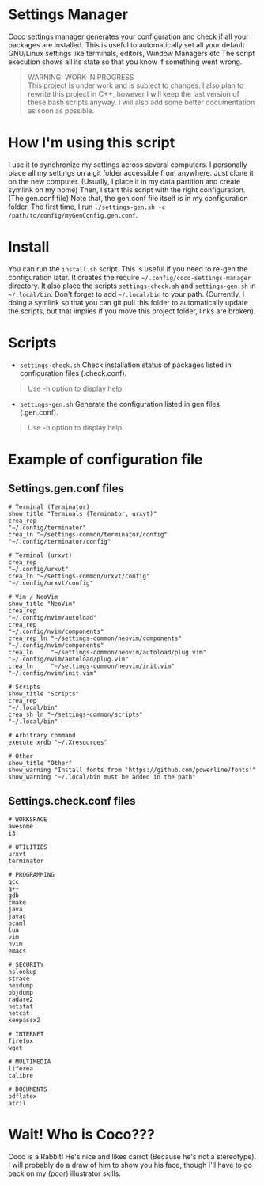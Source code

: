 # Settings Manager
Coco settings manager generates your configuration and check if all your packages are installed.
This is useful to automatically set all your default GNU/Linux settings like terminals, editors, Window Managers etc
The script execution shows all its state so that you know if something went wrong.

> WARNING: WORK IN PROGRESS </br>
> This project is under work and is subject to changes.
> I also plan to rewrite this project in C++, however I will keep the last version of these bash scripts anyway.
> I will also add some better documentation as soon as possible.


# How I'm using this script
I use it to synchronize my settings across several computers.
I personally place all my settings on a git folder accessible from anywhere.
Just clone it on the new computer. (Usually, I place it in my data partition and create symlink on my home)
Then, I start this script with the right configuration. (The gen.conf file)
Note that, the gen.conf file itself is in my configuration folder.
The first time, I run `./settings-gen.sh -c /path/to/config/myGenConfig.gen.conf`.


# Install
You can run the `install.sh` script.
This is useful if you need to re-gen the configuration later.
It creates the require `~/.config/coco-settings-manager` directory.
It also place the scripts `settings-check.sh` and `settings-gen.sh` in `~/.local/bin`.
Don't forget to add `~/.local/bin` to your path.
(Currently, I doing a symlink so that you can git pull this folder to automatically update the scripts, but that implies if you move this project folder, links are broken).


# Scripts
- `settings-check.sh`
Check installation status of packages listed in configuration files (.check.conf).
> Use -h option to display help

- `settings-gen.sh`
Generate the configuration listed in gen files (.gen.conf).
> Use -h option to display help


# Example of configuration file

## Settings.gen.conf files
```
# Terminal (Terminator)
show_title "Terminals (Terminator, urxvt)"
crea_rep                                                            "~/.config/terminator"
crea_ln "~/settings-common/terminator/config"                       "~/.config/terminator/config"

# Terminal (urxvt)
crea_rep                                                            "~/.config/urxvt"
crea_ln "~/settings-common/urxvt/config"                            "~/.config/urxvt/config"

# Vim / NeoVim
show_title "NeoVim"
crea_rep                                                            "~/.config/nvim/autoload"
crea_rep                                                            "~/.config/nvim/components"
crea_rep_ln "~/settings-common/neovim/components"                   "~/.config/nvim/components"
crea_ln     "~/settings-common/neovim/autoload/plug.vim"            "~/.config/nvim/autoload/plug.vim"
crea_ln     "~/settings-common/neovim/init.vim"                     "~/.config/nvim/init.vim"

# Scripts
show_title "Scripts"
crea_rep                                                            "~/.local/bin"
crea_sh_ln "~/settings-common/scripts"                             "~/.local/bin"

# Arbitrary command
execute xrdb "~/.Xresources"

# Other
show_title "Other"
show_warning "Install fonts from 'https://github.com/powerline/fonts'"
show_warning "~/.local/bin must be added in the path"
```

## Settings.check.conf files
```
# WORKSPACE
awesome
i3

# UTILITIES
urxvt
terminator

# PROGRAMMING
gcc
g++
gdb
cmake
java
javac
ocaml
lua
vim
nvim
emacs

# SECURITY
nslookup
strace
hexdump
objdump
radare2
netstat
netcat
keepassx2

# INTERNET
firefox
wget

# MULTIMEDIA
liferea
calibre

# DOCUMENTS
pdflatex
atril
```

# Wait! Who is Coco???
Coco is a Rabbit! He's nice and likes carrot (Because he's not a stereotype).
I will probably do a draw of him to show you his face, though I'll have to go back on my (poor) illustrator skills.

